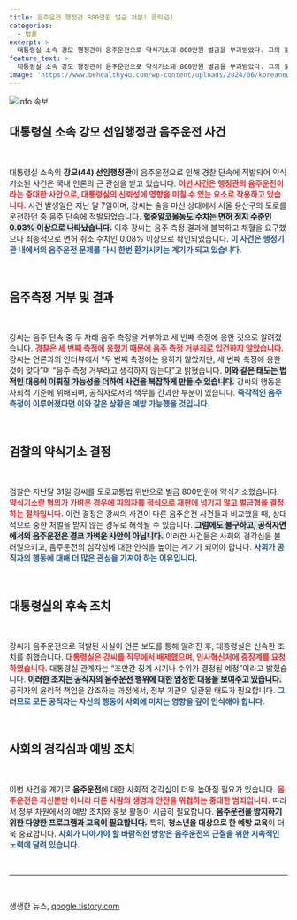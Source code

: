 ```yaml
---
title: 음주운전 행정관 800만원 벌금 처분! 클릭必!
categories:
  - 법률
excerpt: >
  대통령실 소속 강모 행정관이 음주운전으로 약식기소돼 800만원 벌금을 부과받았다. 그의 불응 후 3차 측정에서 면허 취소 수치가 확인돼, 대통령실은 직무 배제 및 중징계 요청에 나섰다.
feature_text: >
  대통령실 소속 강모 행정관이 음주운전으로 약식기소돼 800만원 벌금을 부과받았다. 그의 불응 후 3차 측정에서 면허 취소 수치가 확인돼, 대통령실은 직무 배제 및 중징계 요청에 나섰다.
image: 'https://www.behealthy4u.com/wp-content/uploads/2024/06/koreanews.jpg'
---
```


<p><img src="https://www.behealthy4u.com/wp-content/uploads/2024/06/koreanews.jpg" alt="info 속보" /></p>

<h2 data-ke-size="size26">대통령실 소속 강모 선임행정관 음주운전 사건</h2>

<p data-ke-size="size16">&nbsp;</p>

<p>대통령실 소속의 <b>강모(44) 선임행정관</b>이 음주운전으로 인해 경찰 단속에 적발되어 약식기소된 사건은 국내 언론의 큰 관심을 받고 있습니다. <b><span style="color: #ee2323;">이번 사건은 행정관의 음주운전이라는 중대한 사안으로, 대통령실의 신뢰성에 영향을 미칠 수 있는 요소로 작용하고 있습니다.</span></b> 사건 발생일은 지난 달 7일이며, 강씨는 술을 마신 상태에서 서울 용산구의 도로를 운전하던 중 음주 단속에 적발되었습니다. <b><span style="background-color: #21538527;">혈중알코올농도 수치는 면허 정지 수준인 0.03% 이상으로 나타났습니다.</span></b> 이후 강씨는 음주 측정 결과에 불복하고 채혈을 요구했으나 최종적으로 면허 취소 수치인 0.08% 이상으로 확인되었습니다. <b><span style="color: #1a5490;">이 사건은 행정기관 내에서의 음주운전 문제를 다시 한번 환기시키는 계기가 되고 있습니다.</span></b></p>

<p data-ke-size="size16">&nbsp;</p>

<h2 data-ke-size="size26">음주측정 거부 및 결과</h2>

<p data-ke-size="size16">&nbsp;</p>

<p>강씨는 음주 단속 중 두 차례 음주 측정을 거부하고 세 번째 측정에 응한 것으로 알려졌습니다. <b><span style="color: #ee2323;">경찰은 세 번째 측정에 응했기 때문에 음주 측정 거부죄로 입건하지 않았습니다.</span></b> 강씨는 언론과의 인터뷰에서 “두 번째 측정에는 응하지 않았지만, 세 번째 측정에 응한 것이 맞다”며 “음주 측정 거부라고 생각하지 않는다”고 밝혔습니다. <b><span style="background-color: #21538527;">이와 같은 태도는 법적인 대응이 이뤄질 가능성을 더하여 사건을 복잡하게 만들 수 있습니다.</span></b> 강씨의 행동은 사회적 기준에 위배되며, 공직자로서의 책무를 간과한 부분이 있습니다. <b><span style="color: #1a5490;">즉각적인 음주 측정이 이루어졌다면 이와 같은 상황은 예방 가능했을 것입니다.</span></b></p>

<p data-ke-size="size16">&nbsp;</p>

<h2 data-ke-size="size26">검찰의 약식기소 결정</h2>

<p data-ke-size="size16">&nbsp;</p>

<p>검찰은 지난달 31일 강씨를 도로교통법 위반으로 벌금 800만원에 약식기소했습니다. <b><span style="color: #ee2323;">약식기소란 혐의가 가벼운 경우에 피의자를 정식으로 재판에 넘기지 않고 벌금형을 결정하는 절차입니다.</span></b> 이런 결정은 강씨의 사건이 다른 음주운전 사건들과 비교했을 때, 상대적으로 중한 처벌을 받지 않는 경우로 해석될 수 있습니다. <b><span style="background-color: #21538527;">그럼에도 불구하고, 공직자면에서의 음주운전은 결코 가벼운 사안이 아닙니다.</span></b> 이러한 사건들은 사회의 경각심을 불러일으키고, 음주운전의 심각성에 대한 인식을 높이는 계기가 되어야 합니다. <b><span style="color: #1a5490;">사회가 공직자의 행동에 대해 더 많은 관심을 가져야 하는 이유입니다.</span></b></p>

<p data-ke-size="size16">&nbsp;</p>

<h2 data-ke-size="size26">대통령실의 후속 조치</h2>

<p data-ke-size="size16">&nbsp;</p>

<p>강씨가 음주운전으로 적발된 사실이 언론 보도를 통해 알려진 후, 대통령실은 신속한 조치를 취했습니다. <b><span style="color: #ee2323;">대통령실은 강씨를 직무에서 배제했으며, 인사혁신처에 중징계를 요청하였습니다.</span></b> 대통령실 관계자는 “조만간 징계 시기나 수위가 결정될 예정”이라고 밝혔습니다. <b><span style="background-color: #21538527;">이러한 조치는 공직자의 음주운전 행위에 대한 엄정한 대응을 보여주고 있습니다.</span></b> 공직자의 윤리적 책임을 강조하는 과정에서, 정부 기관의 일관된 태도가 필요합니다. <b><span style="color: #1a5490;">그러므로 모든 공직자는 자신의 행동이 사회에 미치는 영향을 깊이 인식해야 합니다.</span></b></p>

<p data-ke-size="size16">&nbsp;</p>

<h2 data-ke-size="size26">사회의 경각심과 예방 조치</h2>

<p data-ke-size="size16">&nbsp;</p>

<p>이번 사건을 계기로 <b>음주운전</b>에 대한 사회적 경각심이 더욱 높아질 필요가 있습니다. <b><span style="color: #ee2323;">음주운전은 자신뿐만 아니라 다른 사람의 생명과 안전을 위협하는 중대한 범죄입니다.</span></b> 따라서 정부 차원에서의 예방 조치와 홍보 활동이 시급히 필요합니다. <b><span style="background-color: #21538527;">음주운전을 방지하기 위한 다양한 프로그램과 교육이 필요합니다.</span></b> 특히, <b>청소년을 대상으로 한 예방 교육</b>이 더욱 중요합니다. <b><span style="color: #1a5490;">사회가 나아가야 할 바람직한 방향은 음주운전의 근절을 위한 지속적인 노력에 달려 있습니다.</span></b></p>

<p data-ke-size="size16">&nbsp;</p>

<hr>

<p data-ke-size="size16">&nbsp;</p>
생생한 뉴스, <a href="https://qoogle.tistory.com" rel="dofollow">qoogle.tistory.com</a>


